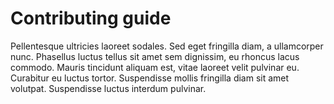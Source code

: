 # Contributing guide

Pellentesque ultricies laoreet sodales. Sed eget fringilla diam, a ullamcorper nunc. Phasellus luctus tellus sit amet sem dignissim, eu rhoncus lacus commodo. Mauris tincidunt aliquam est, vitae laoreet velit pulvinar eu. Curabitur eu luctus tortor. Suspendisse mollis fringilla diam sit amet volutpat. Suspendisse luctus interdum pulvinar.
